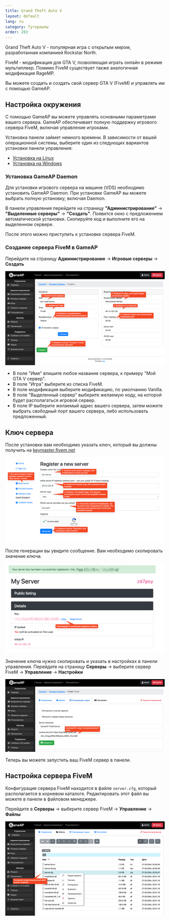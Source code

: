 ```yaml
---
title: Grand Theft Auto V
layout: default
lang: ru
category: Туториалы
order: 203
---
```


Grand Theft Auto V - популярная игра с открытым миром, разработанная компанией Rockstar North.

FiveM - модификация для GTA V, позволяющая играть онлайн в режиме мультиплеер.
Помимо FiveM существует также аналогичная модификация RageMP.

Вы можете создать и создать свой сервер GTA V (FiveM) и управлять им с помощью GameAP.

## Настройка окружения

С помощью GameAP вы можете управлять основными параметрами вашего сервера.
GameAP обеспечивает полную поддержку игрового сервера FiveM,
включая управление игроками.

Установка панели займет немного времени. В зависимости от вашей операционной системы,
выберите один из следующих вариантов установки панели управления:

* [Установка на Linux](/ru/install/install_on_linux.html)
* [Установка на Windows](/ru/install/install_on_windows.html)

### Установка GameAP Daemon

Для установки игрового сервера на машине (VDS) необходимо
установить GameAP Daemon. При установке GameAP вы можете выбрать
полную установку, включая Daemon.

В панели управления перейдите на страницу **"Администрирование"** ->
**"Выделенные серверы"** -> **"Создать"**.
Появится окно с предложением автоматической установки.
Скопируйте код и выполните его на выделенном сервере.

После этого можно приступить к установке сервера FiveM.

### Создание сервера FiveM в GameAP

Перейдите на страницу **Администрирование** -> **Игровые серверы** -> **Создать**

![](/images/ru/tutorials/fivem/create_form.png)

* В поле "Имя" впишите любое название сервера, к примеру "Мой GTA V сервер".
* В поле "Игра" выберите из списка FiveM.
* В поле модификация выберите модификацию, по умолчанию Vanilla.
* В поле "Выделенный сервер" выберите желаемую ноду, на которой будет располагаться игровой сервер.
* В поле IP выберите желаемый адрес вашего сервера, затем можете выбрать свободный порт вашего сервера, либо
  использовать предложенный.

## Ключ сервера

После установки вам необходимо указать ключ, который вы должны получить
на [keymaster.fivem.net](https://keymaster.fivem.net)

![](/images/ru/tutorials/fivem/generate_key.png)

После генерации вы увидите сообщение.
Вам необходимо скопировать значение ключа.

![](/images/ru/tutorials/fivem/key.png)

Значение ключа нужно скопировать и указать в настройках в панели управления.
Перейдите на страницу **Серверы** -> выберите сервер FiveM -> **Управление** -> **Настройки**

![](/images/ru/tutorials/fivem/set_key.png)

Теперь вы можете запустить ваш FiveM сервер в панели.

## Настройка сервера FiveM

Конфигурация сервера FiveM находится в файле `server.cfg`, который
располагается в корневом каталоге. Редактировать этот файл вы можете в панели
в файловом менеджере.

Перейдите в **Серверы** -> выберите сервер FiveM -> **Управление** -> **Файлы**

![](/images/ru/tutorials/fivem/server_config.png)
